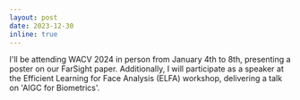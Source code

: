 ```yaml
---
layout: post
date: 2023-12-30
inline: true
---
```

I'll be attending WACV 2024 in person from January 4th to 8th, presenting a poster on our FarSight paper. Additionally, I will participate as a speaker at the Efficient Learning for Face Analysis (ELFA) workshop, delivering a talk on 'AIGC for Biometrics'.

